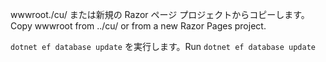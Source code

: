 <span data-ttu-id="9332a-101">wwwroot./cu/ または新規の Razor ページ プロジェクトからコピーします。</span><span class="sxs-lookup"><span data-stu-id="9332a-101">Copy wwwroot from ../cu/ or from a new Razor Pages project.</span></span>

<span data-ttu-id="9332a-102">`dotnet ef database update` を実行します。</span><span class="sxs-lookup"><span data-stu-id="9332a-102">Run `dotnet ef database update`</span></span>
